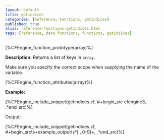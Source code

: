 ```yaml
---
layout: default
title: getindices
categories: [Reference, Functions, getindices]
published: true
alias: reference-functions-getindices.html
tags: [reference, data functions, functions, getindices]
---
```


[%CFEngine_function_prototype(array)%]

**Description:** Returns a list of keys in `array`.

Make sure you specify the correct scope when supplying the name of the
variable.

[%CFEngine_function_attributes(array)%]

**Example:**

[%CFEngine_include_snippet(getindices.cf, #\+begin_src cfengine3, .*end_src)%]

Output:

[%CFEngine_include_snippet(getindices.cf, #\+begin_src\s+example_output\s*[ ,.0-9]+, .*end_src)%]

